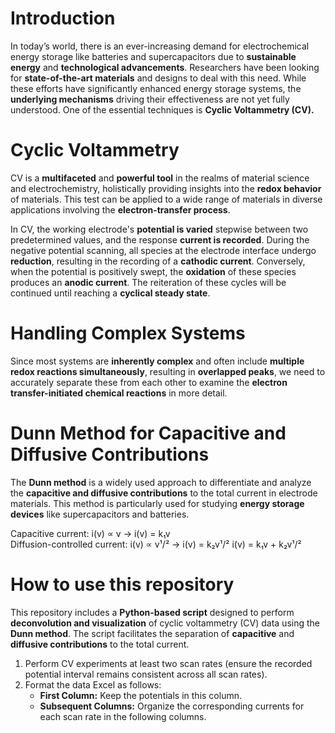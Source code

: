 # Introduction
In today’s world, there is an ever-increasing demand for electrochemical energy storage like batteries and supercapacitors due to **sustainable energy** and **technological advancements**. Researchers have been looking for **state-of-the-art materials** and designs to deal with this need. While these efforts have significantly enhanced energy storage systems, the **underlying mechanisms** driving their effectiveness are not yet fully understood. One of the essential techniques is **Cyclic Voltammetry (CV).**

# Cyclic Voltammetry
CV is a **multifaceted** and **powerful tool** in the realms of material science and electrochemistry, holistically providing insights into the **redox behavior** of materials. This test can be applied to a wide range of materials in diverse applications involving the **electron-transfer process**. 

In CV, the working electrode's **potential is varied** stepwise between two predetermined values, and the response **current is recorded**. During the negative potential scanning, all species at the electrode interface undergo **reduction**, resulting in the recording of a **cathodic current**. Conversely, when the potential is positively swept, the **oxidation** of these species produces an **anodic current**. The reiteration of these cycles will be continued until reaching a **cyclical steady state**. 

# Handling Complex Systems
Since most systems are **inherently complex** and often include **multiple redox reactions simultaneously**, resulting in **overlapped peaks**, we need to accurately separate these from each other to examine the **electron transfer-initiated chemical reactions** in more detail.

# Dunn Method for Capacitive and Diffusive Contributions
The **Dunn method** is a widely used approach to differentiate and analyze the **capacitive and diffusive contributions** to the total current in electrode materials. This method is particularly used for studying **energy storage devices** like supercapacitors and batteries.

Capacitive current: i(v) ∝ v   →   i(v) = k₁v  
Diffusion-controlled current: i(v) ∝ v¹/²   →   i(v) = k₂v¹/²
i(v) = k₁v + k₂v¹/²


# How to use this repository
This repository includes a **Python-based script** designed to perform **deconvolution and visualization** of cyclic voltammetry (CV) data using the **Dunn method**. The script facilitates the separation of **capacitive** and **diffusive contributions** to the total current.
1. Perform CV experiments at least two scan rates (ensure the recorded potential interval remains consistent across all scan rates).
2. Format the data Excel as follows:
   - **First Column:** Keep the potentials in this column.
   - **Subsequent Columns:** Organize the corresponding currents for each scan rate in the following columns.

  
